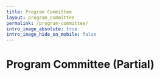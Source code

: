 ```yaml
---
title: Program Committee
layout: program_committee
permalink: /program-committee/
intro_image_absolute: true
intro_image_hide_on_mobile: false
---
```


# Program Committee (Partial)
